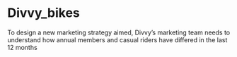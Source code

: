 # Divvy_bikes

To design a new marketing strategy aimed, Divvy’s marketing team needs to understand how annual members and casual riders have differed in the last 12 months

